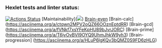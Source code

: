 ### Hexlet tests and linter status:
[![Actions Status](https://github.com/Terenty-JS/frontend-project-lvl1/workflows/hexlet-check/badge.svg)](https://github.com/Terenty-JS/frontend-project-lvl1/actions)
[Maintainability](<a href="https://codeclimate.com/github/Terenty-JS/frontend-project-lvl1/maintainability"><img src="https://api.codeclimate.com/v1/badges/b41721affe6e2dda9511/maintainability" /></a>)
[Brain-even](https://asciinema.org/a/4cr66NEaMOdp4leiEG9VZESa9)
[Brain-calc] (https://asciinema.org/a/ctqwn2MPV2oQZ66OOznEptdRR)
[Brain-gcd] (https://asciinema.org/a/fVNkf7xsYFeKpHU89bJvrJORC)
[Brain-prime] (https://asciinema.org/a/T6jyOvBVI9OYQ9UhmJhkW9yh3)
[Brain-progression] (https://asciinema.org/a/HLuP6lgKQv3bQMZ0S9FD6zHLG)